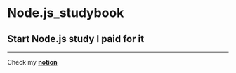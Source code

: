 # Node.js_studybook
## Start Node.js study I paid for it


---
Check my [**notion**](https://ryeo.notion.site/_Node-js-cfa2c241f2b746e69d282870dd6010fc)
